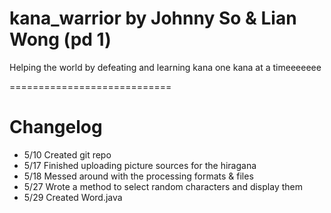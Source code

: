 # kana_warrior by Johnny So & Lian Wong (pd 1)
Helping the world by defeating and learning kana one kana at a timeeeeeee

============================
# Changelog
- 5/10 Created git repo
- 5/17 Finished uploading picture sources for the hiragana
- 5/18 Messed around with the processing formats & files
- 5/27 Wrote a method to select random characters and display them
- 5/29 Created Word.java 
